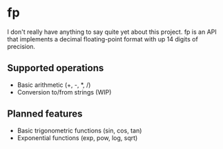 fp
==

I don't really have anything to say quite yet about this project. fp is an API that implements a decimal floating-point format with up 14 digits of precision.

Supported operations
--------------------
* Basic arithmetic (+, -, *, /)
* Conversion to/from strings (WIP)

Planned features
----------------
* Basic trigonometric functions (sin, cos, tan)
* Exponential functions (exp, pow, log, sqrt)
